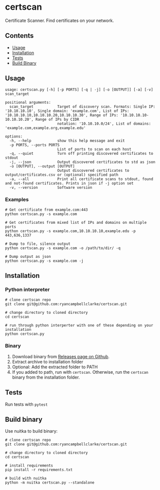 # certscan

Certificate Scanner. Find certificates on your network.

## Contents

* [Usage](#usage)
* [Installation](#installation)
* [Tests](#tests)
* [Build Binary](#build-binary)

## Usage

```commandline
usage: certscan.py [-h] [-p PORTS] [-q | -j] [-o [OUTPUT]] [-a] [-v] scan_target

positional arguments:
  scan_target           Target of discovery scan. Formats: Single IP: '10.10.10.10', Single domain: 'example.com', List of IPs: '10.10.10.10,10.10.10.20,10.10.10.30', Range of IPs: '10.10.10.10-10.10.10.20', Range of IPs by CIDR    
                        notation: '10.10.10.0/24', List of domains: 'example.com,example.org,example.edu'

options:
  -h, --help            show this help message and exit
  -p PORTS, --ports PORTS
                        List of ports to scan on each host
  -q, --quiet           Turn off printing discovered certificates to stdout
  -j, --json            Output discovered certificates to std as json
  -o [OUTPUT], --output [OUTPUT]
                        Output discovered certificates to output/certificates.csv or (optional) specified path
  -a, --all             Print all certificate scans to stdout, found and not-found certificates. Prints in json if -j option set
  -v, --version         Software version
```

### Examples

```commandline
# Get certificate from example.com:443
python certscan.py -s example.com

# Get certificates from mixed list of IPs and domains on multiple ports
python certscan.py -s example.com,10.10.10.10,example.edu -p 443,636,1337

# Dump to file, silence output
python certscan.py -s example.com -o /path/to/dir/ -q

# Dump output as json
python certscan.py -s example.com -j
```

## Installation

### Python interpreter

```commandline
# clone certscan repo
git clone git@github.com:ryancampbellclarke/certscan.git

# change directory to cloned directory
cd certscan

# run through python interperter with one of these depending on your installation
python certscan.py
```

### Binary
1. Download binary from [Releases page on Github](https://github.com/ryancampbellclarke/certscan/releases).
2. Extract archive to installation folder
3. Optional: Add the extracted folder to PATH
4. If you added to path, run with `certscan`. Otherwise, run the `certscan` binary from the installation folder.

## Tests

Run tests with `pytest`

## Build binary

Use nuitka to build binary:

```commandline
# clone certscan repo
git clone git@github.com:ryancampbellclarke/certscan.git

# change directory to cloned directory
cd certscan

# install requirements
pip install -r requirements.txt

# build with nuitka
python -m nuitka certscan.py --standalone
```
